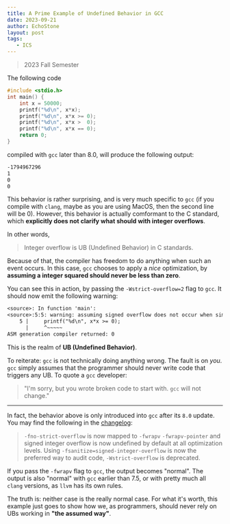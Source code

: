 ```yaml
---
title: A Prime Example of Undefined Behavior in GCC
date: 2023-09-21
author: EchoStone
layout: post
tags:
   - ICS
---
```

> 2023 Fall Semester


The following code
```c
#include <stdio.h>
int main() {
    int x = 50000;
    printf("%d\n", x*x);
    printf("%d\n", x*x >= 0);
    printf("%d\n", x*x >  0);
    printf("%d\n", x*x == 0);
    return 0;
}
```

compiled with `gcc` later than 8.0, will produce the following output:

```txt
-1794967296
1
0
0
```

This behavior is rather surprising, and is very much specific to `gcc` (if you compile with `clang`, maybe as you are using MacOS, then the second line will be 0). However, this behavior is actually comformant to the C standard, which **explicitly does not clarify what should with integer overflows**. 

In other words,

> Integer overflow is UB (Undefined Behavior) in C standards.

Because of that, the compiler has freedom to do anything when such an event occurs. In this case, `gcc` chooses to apply a *nice* optimization, by **assuming a integer squared should never be less than zero**.

You can see this in action, by passing the `-Wstrict-overflow=2` flag to `gcc`. It should now emit the following warning:
```txt
<source>: In function 'main':
<source>:5:5: warning: assuming signed overflow does not occur when simplifying comparison of absolute value and zero [-Wstrict-overflow]
    5 |     printf("%d\n", x*x >= 0);
      |     ^~~~~~
ASM generation compiler returned: 0
```

This is the realm of **UB (Undefined Behavior)**.

To reiterate: `gcc` is not technically doing anything wrong. The fault is on *you*. `gcc` simply assumes that the programmer should never write code that triggers any UB. To quote a `gcc` developer:

> "I'm sorry, but you wrote broken code to start with. `gcc` will not change."

---

In fact, the behavior above is only introduced into `gcc` after its `8.0` update. You may find the following in the <a href="https://gcc.gnu.org/gcc-8/changes.html" target="_blank">changelog</a>:

> `-fno-strict-overflow` is now mapped to `-fwrapv` `-fwrapv-pointer` and signed integer overflow is now undefined by default at all optimization levels. Using `-fsanitize=signed-integer-overflow` is now the preferred way to audit code, `-Wstrict-overflow` is deprecated.

If you pass the `-fwrapv` flag to `gcc`, the output becomes "normal". The output is also "normal" with `gcc` earlier than 7.5, or with pretty much all `clang` versions, as `llvm` has its own rules.

The truth is: neither case is the really normal case. For what it's worth, this example just goes to show how we, as programmers, should never rely on UBs working in **"the assumed way"**. 